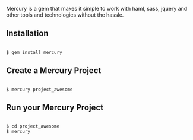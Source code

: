 Mercury is a gem that makes it simple to work with haml, sass, jquery and other tools and technologies without the hassle.

## Installation

<pre><code>
$ gem install mercury
</code></pre>

## Create a Mercury Project

<pre><code>
$ mercury project_awesome
</code></pre>

## Run your Mercury Project

<pre><code>
$ cd project_awesome
$ mercury
</code></pre>

